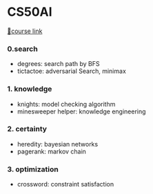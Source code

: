 # CS50AI

[🤍course link](https://cs50.harvard.edu/ai/2024/)


### 0.search
- degrees: search path by BFS 
- tictactoe: adversarial Search, minimax
    
### 1. knowledge
- knights: model checking algorithm
- minesweeper helper:  knowledge engineering

### 2. certainty
- heredity: bayesian networks
- pagerank: markov chain

### 3. optimization
- crossword: constraint satisfaction
   